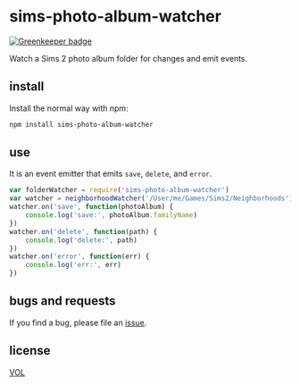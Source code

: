 # sims-photo-album-watcher

[![Greenkeeper badge](https://badges.greenkeeper.io/saibotsivad/sims-photo-album-watcher.svg)](https://greenkeeper.io/)

Watch a Sims 2 photo album folder for changes and emit events.

## install

Install the normal way with npm:

```sh
npm install sims-photo-album-watcher
```

## use

It is an event emitter that emits `save`, `delete`, and `error`.

```js
var folderWatcher = require('sims-photo-album-watcher')
var watcher = neighborhoodWatcher('/User/me/Games/Sims2/Neighborhoods')
watcher.on('save', function(photoAlbum) {
	console.log('save:', photoAlbum.familyName)
})
watcher.on('delete', function(path) {
	console.log('delete:', path)
})
watcher.on('error', function(err) {
	console.log('err:', err)
})
```

## bugs and requests

If you find a bug, please file an [issue](https://github.com/tobiaslabs/sims-photo-album-watcher/issues).

## license

[VOL](http://veryopenlicense.com)
